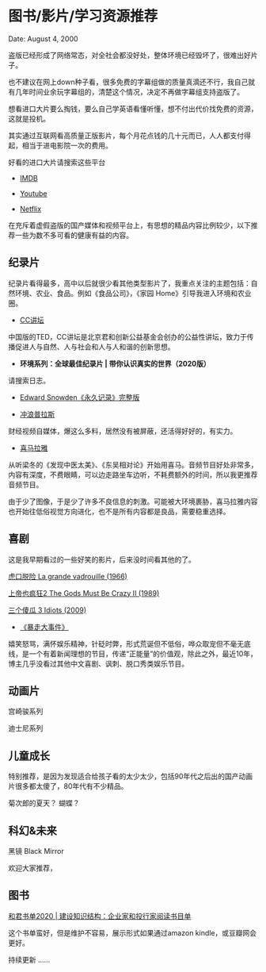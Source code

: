 


# 图书/影片/学习资源推荐

Date: August 4, 2000

盗版已经形成了网络常态，对全社会都没好处，整体环境已经毁坏了，很难出好片子。

也不建议在网上down种子看，很多免费的字幕组做的质量真滴还不行，我自己就有几年时间业余玩字幕组的，清楚这个情况，决定不再做字幕组支持盗版了。

想看进口大片要么掏钱，要么自己学英语看懂听懂，想不付出代价找免费的资源，这就是投机。

其实通过互联网看高质量正版影片，每个月花点钱的几十元而已，人人都支付得起，相当于进电影院一次的费用。

好看的进口大片请搜索这些平台

- [IMDB](https://www.imdb.com/)

- [Youtube](https://youtube.com/)

- [Netflix](https://www.netflix.com/)

在充斥着虚假盗版的国产媒体和视频平台上，有思想的精品内容比例较少，以下推荐一些为数不多可看的健康有益的内容。


## 纪录片

纪录片看得最多，高中以后就很少看其他类型影片了，我重点关注的主题包括：自然环境、农业、食品。例如《食品公司》，《家园 Home》引导我进入环境和农业圈。

- [CC讲坛](http://ccjt.tv/) 

中国版的TED，CC讲坛是北京君和创新公益基金会创办的公益性讲坛，致力于传播促进人与自然、人与社会和人与人和谐的创新思想。 

- **环境系列：全球最佳纪录片 | 带你认识真实的世界（2020版）**

请搜索日志。


- [Edward Snowden《永久记录》完整版](https://a.temporaryrecord.com/)


- [冲浪普拉斯](https://weibo.com/p/1005057339115129)
 
财经视频自媒体，爆这么多料，居然没有被屏蔽，还活得好好的，有实力。

- [喜马拉雅](https://www.ximalaya.com/)

从听梁冬的《发现中医太美》、《东吴相对论》开始用喜马。音频节目好处非常多，内容有深度，不费眼睛，可以边走路坐车边听，不耗费额外的时间，所以我更推荐音频节目。

由于少了图像，于是少了许多不良信息的刺激。可能被大环境裹胁，喜马拉雅内容也开始往低俗视觉方向进化，也不是所有内容都是良品，需要稳重选择。

## 喜剧

这是我早期看过的一些好笑的影片，后来没时间看其他的了。

[虎口脱险 La grande vadrouille (1966)](https://www.imdb.com/title/tt0060474)

[上帝也疯狂2 The Gods Must Be Crazy II (1989)](https://www.imdb.com/title/tt0097443)

[三个傻瓜 3 Idiots (2009)](https://www.imdb.com/title/tt1187043)

- [《暴走大事件》](https://space.bilibili.com/883968) 

嬉笑怒骂，满怀娱乐精神，针砭时弊，形式荒诞但不低俗，哗众取宠但不毫无底线，是一个有着新闻理想的节目，传递“正能量”的价值观，除此之外，最近10年，博主几乎没看过其他中文喜剧、讽刺、脱口秀类娱乐节目。

## 动画片

宫崎骏系列

迪士尼系列

## 儿童成长

特别推荐，是因为发现适合给孩子看的太少太少，包括90年代之后出的国产动画片很多都太傻了，80年代有不少精品。

菊次郎的夏天？ 蝴蝶？

## 科幻&未来

黑镜 Black Mirror

欢迎大家推荐，

## 图书

[和君书单2020 | 建设知识结构：企业家和投行家阅读书目单](https://mp.weixin.qq.com/s/knyyUNiesFBm1e4q-jg5GA)

这个书单蛮好，但是维护不容易，展示形式如果通过amazon kindle，或豆瓣网会更好。


持续更新 ……